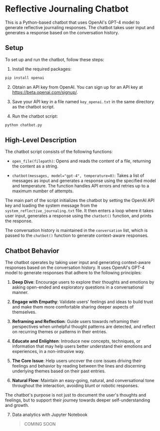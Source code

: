 # Reflective Journaling Chatbot

This is a Python-based chatbot that uses OpenAI's GPT-4 model to generate reflective journaling responses. The chatbot
takes user input and generates a response based on the conversation history.

## Setup

To set up and run the chatbot, follow these steps:

1. Install the required packages:

```bash
pip install openai
```

2. Obtain an API key from OpenAI. You can sign up for an API key at https://beta.openai.com/signup/.

3. Save your API key in a file named `key_openai.txt` in the same directory as the chatbot script.

4. Run the chatbot script:

```bash
python chatbot.py
```

## High-Level Description

The chatbot script consists of the following functions:

- `open_file(filepath)`: Opens and reads the content of a file, returning the content as a string.

- `chatbot(messages, model="gpt-4", temperature=0)`: Takes a list of messages as input and generates a response using
the specified model and temperature. The function handles API errors and retries up to a maximum number of attempts.

The main part of the script initializes the chatbot by setting the OpenAI API key and loading the system message from
the `system_reflective_journaling.txt` file. It then enters a loop where it takes user input, generates a response using
the `chatbot()` function, and prints the response.

The conversation history is maintained in the `conversation` list, which is passed to the `chatbot()` function to
generate context-aware responses.

## Chatbot Behavior

The chatbot operates by taking user input and generating context-aware responses based on the conversation history. It
uses OpenAI's GPT-4 model to generate responses that adhere to the following principles:

1. **Deep Dive**: Encourage users to explore their thoughts and emotions by asking open-ended and exploratory questions in a conversational manner.

2. **Engage with Empathy**: Validate users' feelings and ideas to build trust and make them more comfortable sharing deeper aspects of themselves.

3. **Reframing and Reflection**: Guide users towards reframing their perspectives when unhelpful thought patterns are detected, and reflect on recurring themes or patterns in their entries.

4. **Educate and Enlighten**: Introduce new concepts, techniques, or information that may help users better understand their emotions and experiences, in a non-intrusive way.

5. **The Core Issue**: Help users uncover the core issues driving their feelings and behavior by reading between the lines and discerning underlying themes based on their past entries.

6. **Natural Flow**: Maintain an easy-going, natural, and conversational tone throughout the interaction, avoiding blunt or robotic responses.

The chatbot's purpose is not just to document the user's thoughts and feelings, but to support their journey towards
deeper self-understanding and growth.

7. Data analytics with Jupyter Notebook
   > COMING SOON
